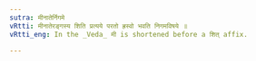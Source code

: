 ```yaml
---
sutra: मीनातेर्निगमे
vRtti: मीनातेरङ्गस्य शिति प्रत्यये परतो ह्रस्वो भवति निगमविषये ॥
vRtti_eng: In the _Veda_ मी is shortened before a शित् affix.

---
```

